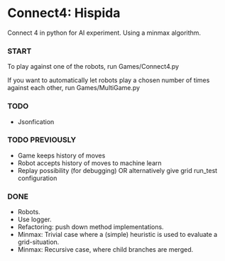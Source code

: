 # Connect4: Hispida
Connect 4 in python for AI experiment. Using a minmax algorithm.

### START
To play against one of the robots, run Games/Connect4.py

If you want to automatically let robots play a chosen number of times against each other,
run Games/MultiGame.py


### TODO
* Jsonfication

### TODO PREVIOUSLY
* Game keeps history of moves
* Robot accepts history of moves to machine learn
* Replay possibility (for debugging) OR alternatively give grid run_test configuration

### DONE
* Robots.
* Use logger.
* Refactoring: push down method implementations.
* Minmax: Trivial case where a (simple) heuristic is used to evaluate a grid-situation.
* Minmax: Recursive case, where child branches are merged.